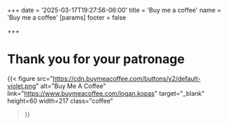 +++
date = '2025-03-17T19:27:56-06:00'
title = 'Buy me a coffee'
name = 'Buy me a coffee'
[params]
    footer = false

+++

# Thank you for your patronage

 

{{< figure
    src="https://cdn.buymeacoffee.com/buttons/v2/default-violet.png"
    alt="Buy Me A Coffee"    
    link="https://www.buymeacoffee.com/logan.kopas"
    target="_blank"
    height=60
    width=217
    class="coffee"

>}}
